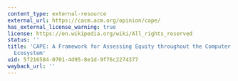```yaml
---
content_type: external-resource
external_url: https://cacm.acm.org/opinion/cape/
has_external_license_warning: true
license: https://en.wikipedia.org/wiki/All_rights_reserved
status: ''
title: 'CAPE: A Framework for Assessing Equity throughout the Computer Science Education
  Ecosystem'
uid: 5f216584-0701-4d95-8e1d-9f76c2274377
wayback_url: ''
---
```

